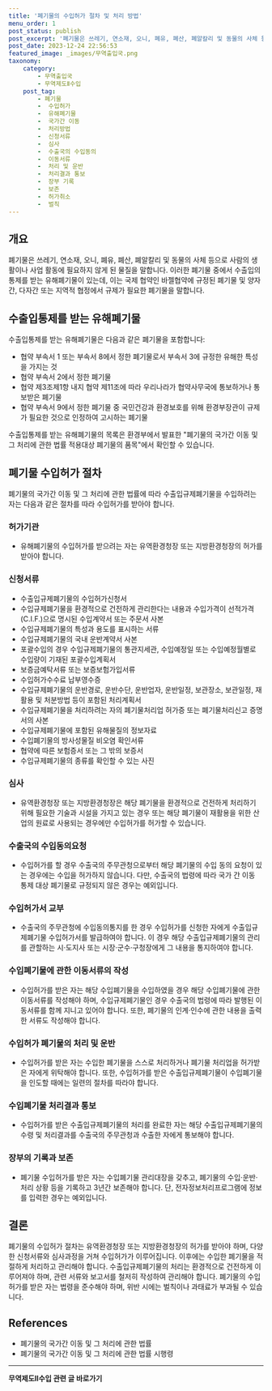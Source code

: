 ```yaml
---
title: '폐기물의 수입허가 절차 및 처리 방법'
menu_order: 1
post_status: publish
post_excerpt: '폐기물은 쓰레기, 연소재, 오니, 폐유, 폐산, 폐알칼리 및 동물의 사체 등으로 사람의 생활이나 사업 활동에 필요하지 않게 된 물질을 말합니다. 이러한 폐기물 중에서 수출입의 통제를 받는 유해폐기물이 있는데, 이는 국제 협약인 바젤협약에 규정된 폐기물 및 양자간, 다자간 또는 지역적 협정에서 규제가 필요한 폐기물을 말합니다.'
post_date: 2023-12-24 22:56:53
featured_image: _images/무역출입국.png
taxonomy:
    category:
        - 무역출입국
        - 무역제도Ⅱ수입
    post_tag:
        - 폐기물
        -  수입허가
        -  유해폐기물
        -  국가간 이동
        -  처리방법
        -  신청서류
        -  심사
        -  수출국의 수입동의
        -  이동서류
        -  처리 및 운반
        -  처리결과 통보
        -  장부 기록
        -  보존
        -  허가취소
        -  벌칙
---
```



## 개요
폐기물은 쓰레기, 연소재, 오니, 폐유, 폐산, 폐알칼리 및 동물의 사체 등으로 사람의 생활이나 사업 활동에 필요하지 않게 된 물질을 말합니다. 이러한 폐기물 중에서 수출입의 통제를 받는 유해폐기물이 있는데, 이는 국제 협약인 바젤협약에 규정된 폐기물 및 양자간, 다자간 또는 지역적 협정에서 규제가 필요한 폐기물을 말합니다. 

## 수출입통제를 받는 유해폐기물
수출입통제를 받는 유해폐기물은 다음과 같은 폐기물을 포함합니다:
- 협약 부속서 1 또는 부속서 8에서 정한 폐기물로서 부속서 3에 규정한 유해한 특성을 가지는 것
- 협약 부속서 2에서 정한 폐기물
- 협약 제3조제1항 내지 협약 제11조에 따라 우리나라가 협약사무국에 통보하거나 통보받은 폐기물
- 협약 부속서 9에서 정한 폐기물 중 국민건강과 환경보호를 위해 환경부장관이 규제가 필요한 것으로 인정하여 고시하는 폐기물

수출입통제를 받는 유해폐기물의 목록은 환경부에서 발표한 "폐기물의 국가간 이동 및 그 처리에 관한 법률 적용대상 폐기물의 품목"에서 확인할 수 있습니다.

## 폐기물 수입허가 절차
폐기물의 국가간 이동 및 그 처리에 관한 법률에 따라 수출입규제폐기물을 수입하려는 자는 다음과 같은 절차를 따라 수입허가를 받아야 합니다.

### 허가기관
- 유해폐기물의 수입허가를 받으려는 자는 유역환경청장 또는 지방환경청장의 허가를 받아야 합니다.

### 신청서류
- 수출입규제폐기물의 수입허가신청서
- 수입규제폐기물을 환경적으로 건전하게 관리한다는 내용과 수입가격이 선적가격(C.I.F.)으로 명시된 수입계약서 또는 주문서 사본
- 수입규제폐기물의 특성과 용도를 표시하는 서류
- 수입규제폐기물의 국내 운반계약서 사본
- 포괄수입의 경우 수입규제폐기물의 통관지세관, 수입예정일 또는 수입예정월별로 수입량이 기재된 포괄수입계획서
- 보증금예탁서류 또는 보증보험가입서류
- 수입허가수수료 납부영수증
- 수입규제폐기물의 운반경로, 운반수단, 운반업자, 운반일정, 보관장소, 보관일정, 재활용 및 처분방법 등이 포함된 처리계획서
- 수입규제폐기물을 처리하려는 자의 폐기물처리업 허가증 또는 폐기물처리신고 증명서의 사본
- 수입규제폐기물에 포함된 유해물질의 정보자료
- 수입폐기물의 방사성물질 비오염 확인서류
- 협약에 따른 보험증서 또는 그 밖의 보증서
- 수입규제폐기물의 종류를 확인할 수 있는 사진

### 심사
- 유역환경청장 또는 지방환경청장은 해당 폐기물을 환경적으로 건전하게 처리하기 위해 필요한 기술과 시설을 가지고 있는 경우 또는 해당 폐기물이 재활용을 위한 산업의 원료로 사용되는 경우에만 수입허가를 허가할 수 있습니다.

### 수출국의 수입동의요청
- 수입허가를 할 경우 수출국의 주무관청으로부터 해당 폐기물의 수입 동의 요청이 있는 경우에는 수입을 허가하지 않습니다. 다만, 수출국의 법령에 따라 국가 간 이동 통제 대상 폐기물로 규정되지 않은 경우는 예외입니다.

### 수입허가서 교부
- 수출국의 주무관청에 수입동의통지를 한 경우 수입허가를 신청한 자에게 수출입규제폐기물 수입허가서를 발급하여야 합니다. 이 경우 해당 수출입규제폐기물의 관리를 관할하는 시·도지사 또는 시장·군수·구청장에게 그 내용을 통지하여야 합니다.

### 수입폐기물에 관한 이동서류의 작성
- 수입허가를 받은 자는 해당 수입폐기물을 수입하였을 경우 해당 수입폐기물에 관한 이동서류를 작성해야 하며, 수입규제폐기물인 경우 수출국의 법령에 따라 발행된 이동서류를 함께 지니고 있어야 합니다. 또한, 폐기물의 인계·인수에 관한 내용을 출력한 서류도 작성해야 합니다.

### 수입허가 폐기물의 처리 및 운반
- 수입허가를 받은 자는 수입한 폐기물을 스스로 처리하거나 폐기물 처리업을 허가받은 자에게 위탁해야 합니다. 또한, 수입허가를 받은 수출입규제폐기물이 수입폐기물을 인도할 때에는 일련의 절차를 따라야 합니다.

### 수입폐기물 처리결과 통보
- 수입허가를 받은 수출입규제폐기물의 처리를 완료한 자는 해당 수출입규제폐기물의 수령 및 처리결과를 수출국의 주무관청과 수출한 자에게 통보해야 합니다.

### 장부의 기록과 보존
- 폐기물 수입허가를 받은 자는 수입폐기물 관리대장을 갖추고, 폐기물의 수입·운반·처리 상황 등을 기록하고 3년간 보존해야 합니다. 단, 전자정보처리프로그램에 정보를 입력한 경우는 예외입니다.

## 결론
폐기물의 수입허가 절차는 유역환경청장 또는 지방환경청장의 허가를 받아야 하며, 다양한 신청서류와 심사과정을 거쳐 수입허가가 이루어집니다. 이후에는 수입한 폐기물을 적절하게 처리하고 관리해야 합니다. 수출입규제폐기물의 처리는 환경적으로 건전하게 이루어져야 하며, 관련 서류와 보고서를 철저히 작성하여 관리해야 합니다. 폐기물의 수입허가를 받은 자는 법령을 준수해야 하며, 위반 시에는 벌칙이나 과태료가 부과될 수 있습니다.

## References
- 폐기물의 국가간 이동 및 그 처리에 관한 법률
- 폐기물의 국가간 이동 및 그 처리에 관한 법률 시행령
<!-- wp:separator -->
<hr class="wp-block-separator has-alpha-channel-opacity"/>
<!-- /wp:separator -->

<!-- wp:group {"backgroundColor":"base","layout":{"type":"constrained"}} -->
<div class="wp-block-group has-base-background-color has-background"><!-- wp:paragraph {"align":"center","fontSize":"medium"} -->
<p class="has-text-align-center has-large-font-size"><strong>무역제도Ⅱ수입 관련 글 바로가기</strong></p>
<!-- /wp:paragraph -->


<!-- wp:latest-posts
{"categories":[{"id":14432,"count":19,"description":"","link":"https://uknowlaw.com/category/%eb%ac%b4%ec%97%ad%ec%a0%9c%eb%8f%84%e2%85%b1%ec%88%98%ec%9e%85/","name":"무역제도Ⅱ수입","slug":"무역제도Ⅱ수입","taxonomy":"category","parent":0,"meta":[],"_links":{"self":[{"href":"https://uknowlaw.com/wp-json/wp/v2/categories/14432"}],"collection":[{"href":"https://uknowlaw.com/wp-json/wp/v2/categories"}],"about":[{"href":"https://uknowlaw.com/wp-json/wp/v2/taxonomies/category"}],"wp:post_type":[{"href":"https://uknowlaw.com/wp-json/wp/v2/posts?categories=14432"}],"curies":[{"name":"wp","href":"https://api.w.org/{rel}","templated":true}]}}],"postsToShow":100,"excerptLength":28,"postLayout":"grid","columns":2,"featuredImageAlign":"left","featuredImageSizeSlug":"large","fontSize":"small"} /--></div>
<!-- /wp:group -->